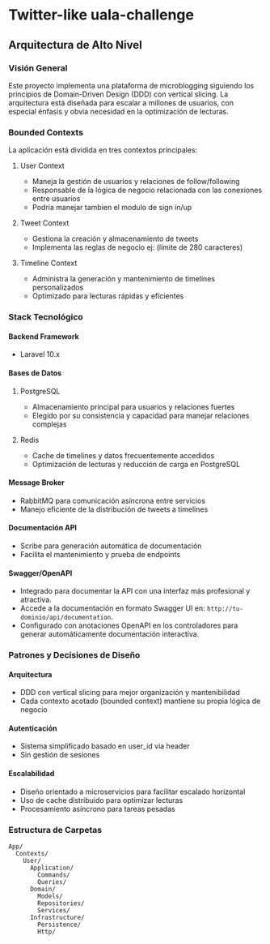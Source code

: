 # Twitter-like uala-challenge

## Arquitectura de Alto Nivel

### Visión General
Este proyecto implementa una plataforma de microblogging siguiendo los principios de Domain-Driven Design (DDD) con vertical slicing. La arquitectura está diseñada para escalar a millones de usuarios, con especial énfasis y obvia necesidad en la optimización de lecturas.

### Bounded Contexts
La aplicación está dividida en tres contextos principales:

1. User Context
   - Maneja la gestión de usuarios y relaciones de follow/following
   - Responsable de la lógica de negocio relacionada con las conexiones entre usuarios
   - Podria manejar tambien el modulo de sign in/up

2. Tweet Context
   - Gestiona la creación y almacenamiento de tweets
   - Implementa las reglas de negocio ej: (límite de 280 caracteres)

3. Timeline Context
   - Administra la generación y mantenimiento de timelines personalizados
   - Optimizado para lecturas rápidas y eficientes

### Stack Tecnológico

#### Backend Framework
- Laravel 10.x

#### Bases de Datos
1. PostgreSQL
   - Almacenamiento principal para usuarios y relaciones fuertes
   - Elegido por su consistencia y capacidad para manejar relaciones complejas
   
2. Redis
   - Cache de timelines y datos frecuentemente accedidos
   - Optimización de lecturas y reducción de carga en PostgreSQL

#### Message Broker
- RabbitMQ para comunicación asíncrona entre servicios
- Manejo eficiente de la distribución de tweets a timelines

#### Documentación API
- Scribe para generación automática de documentación
- Facilita el mantenimiento y prueba de endpoints

#### Swagger/OpenAPI
- Integrado para documentar la API con una interfaz más profesional y atractiva.
- Accede a la documentación en formato Swagger UI en: `http://tu-dominio/api/documentation`.
- Configurado con anotaciones OpenAPI en los controladores para generar automáticamente documentación interactiva.

### Patrones y Decisiones de Diseño

#### Arquitectura
- DDD con vertical slicing para mejor organización y mantenibilidad
- Cada contexto acotado (bounded context) mantiene su propia lógica de negocio

#### Autenticación
- Sistema simplificado basado en user_id via header
- Sin gestión de sesiones

#### Escalabilidad
- Diseño orientado a microservicios para facilitar escalado horizontal
- Uso de cache distribuido para optimizar lecturas
- Procesamiento asíncrono para tareas pesadas

### Estructura de Carpetas
```plaintext
App/
  Contexts/
    User/
      Application/
        Commands/
        Queries/
      Domain/
        Models/
        Repositories/
        Services/
      Infrastructure/
        Persistence/
        Http/
```

